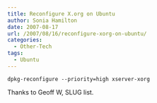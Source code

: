 ```yaml
---
title: Reconfigure X.org on Ubuntu
author: Sonia Hamilton
date: 2007-08-17
url: /2007/08/16/reconfigure-xorg-on-ubuntu/
categories:
  - Other-Tech
tags:
  - Ubuntu
---
```

`dpkg-reconfigure --priority=high xserver-xorg`

Thanks to Geoff W, SLUG list.
